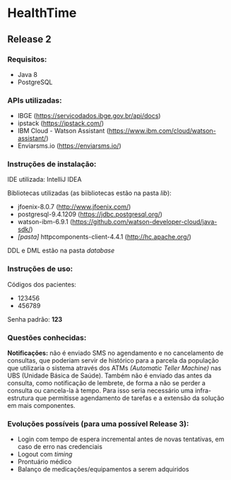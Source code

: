 # HealthTime

## Release 2

### Requisitos:
 - Java 8
 - PostgreSQL

### APIs utilizadas:
 - IBGE (https://servicodados.ibge.gov.br/api/docs)
 - ipstack (https://ipstack.com/)
 - IBM Cloud - Watson Assistant (https://www.ibm.com/cloud/watson-assistant/)
 - Enviarsms.io (https://enviarsms.io/)

### Instruções de instalação:
IDE utilizada: IntelliJ IDEA

Bibliotecas utilizadas (as biibliotecas estão na pasta _lib_): 
 - jfoenix-8.0.7 (http://www.jfoenix.com/)
 - postgresql-9.4.1209 (https://jdbc.postgresql.org/)
 - watson-ibm-6.9.1 (https://github.com/watson-developer-cloud/java-sdk/)
 - _[pasta]_ httpcomponents-client-4.4.1 (http://hc.apache.org/)
 
DDL e DML estão na pasta _database_

### Instruções de uso:
Códigos dos pacientes:
 - 123456
 - 456789

Senha padrão: **123**

### Questões conhecidas:

**Notificações:** não é enviado SMS no agendamento e no cancelamento de consultas, que poderiam servir de histórico para a parcela da população que utilizaria o sistema através dos ATMs _(Automatic Teller Machine)_ nas UBS (Unidade Básica de Saúde). Também não é enviado das antes da consulta, como notificação de lembrete, de forma a não se perder a consulta ou cancela-la à tempo. Para isso seria necessário uma infra-estrutura que permitisse agendamento de tarefas e a extensão da solução em mais componentes.

### Evoluções possíveis (para uma possível Release 3):
 - Login com tempo de espera incremental antes de novas tentativas, em caso de erro nas credenciais
 - Logout com _timing_
 - Prontuário médico
 - Balanço de medicações/equipamentos a serem adquiridos
